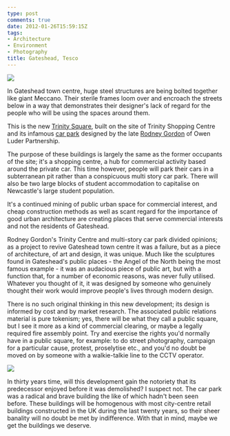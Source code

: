 ```yaml
---
type: post
comments: true
date: 2012-01-26T15:59:15Z
tags:
- Architecture
- Environment
- Photography
title: Gateshead, Tesco
---
```


[![](http://farm8.staticflickr.com/7031/6765969313_ef64eed7e8_z.jpg)](http://www.flickr.com/photos/mattj/6765969313/)

In Gateshead town centre, huge steel structures are being bolted together like giant Meccano. Their sterile frames loom over and encroach the streets below in a way that demonstrates their designer's lack of regard for the people who will be using the spaces around them.

This is the new [Trinity Square](http://www.yourtrinitysquare.co.uk/index.aspx), built on the site of Trinity Shopping Centre and its infamous [car park](http://www.flickr.com/groups/gatesheadcarpark/pool/) designed by the late [Rodney Gordon](http://en.wikipedia.org/wiki/Rodney_Gordon) of Owen Luder Partnership.

The purpose of these buildings is largely the same as the former occupants of the site; it's a shopping centre, a hub for commercial activity based around the private car. This time however, people will park their cars in a subterranean pit rather than a conspicuous multi story car park. There will also be two large blocks of student accommodation to capitalise on Newcastle's large student population.

It's a continued mining of public urban space for commercial interest, and cheap construction methods as well as scant regard for the importance of good urban architecture are creating places that serve commercial interests and not the residents of Gateshead.

Rodney Gordon's Trinity Centre and multi-story car park divided opinions; as a project to revive Gateshead town centre it was a failure, but as a piece of architecture, of art and design, it was unique. Much like the sculptures found in Gateshead's public places - the Angel of the North being the most famous example - it was an audacious piece of public art, but with a function that, for a number of economic reasons, was never fully utilised. Whatever you thought of it, it was designed by someone who genuinely thought their work would improve people's lives through modern design.

There is no such original thinking in this new development; its design is informed by cost and by market research. The associated public relations material is pure tokenism; yes, there will be what they call a public square, but I see it more as a kind of commercial clearing, or maybe a legally required fire assembly point. Try and exercise the rights you'd normally have in a public square, for example: to do street photography, campaign for a particular cause, protest, proselytise etc., and you'd no doubt be moved on by someone with a walkie-talkie line to the CCTV operator.

[![](http://farm8.staticflickr.com/7031/6765967721_dcba40aab3_z.jpg)](http://www.flickr.com/photos/mattj/6765969313/)

In thirty years time, will this development gain the notoriety that its predecessor enjoyed before it was demolished? I suspect not. The car park was a radical and brave building the like of which hadn't been seen before. These buildings will be homogenous with most city-centre retail buildings constructed in the UK during the last twenty years, so their sheer banality will no doubt be met by indifference. With that in mind, maybe we get the buildings we deserve.


